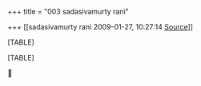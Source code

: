 +++
title = "003 sadasivamurty rani"

+++
[[sadasivamurty rani	2009-01-27, 10:27:14 [Source](https://groups.google.com/g/bvparishat/c/WzlU5LsoF2k)]]



[TABLE]

[TABLE]



